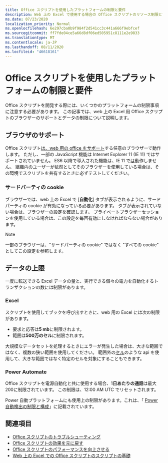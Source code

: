 ```yaml
---
title: Office スクリプトを使用したプラットフォームの制限と要件
description: Web 上の Excel で使用する場合の Office スクリプトのリソース制限とブラウザーサポート
ms.date: 07/23/2020
localization_priority: Normal
ms.openlocfilehash: 6e297cba0b9f984f2d541cc3c441a666f9ebfcef
ms.sourcegitcommit: ff7fde04ce5a66d8df06ed505951c8111e2e9833
ms.translationtype: MT
ms.contentlocale: ja-JP
ms.lasthandoff: 08/11/2020
ms.locfileid: "46618161"
---
```

# <a name="platform-limits-and-requirements-with-office-scripts"></a>Office スクリプトを使用したプラットフォームの制限と要件

Office スクリプトを開発する際には、いくつかのプラットフォームの制限事項に注意する必要があります。 この記事では、web 上の Excel 用 Office スクリプトのブラウザーのサポートとデータの制限について説明します。

## <a name="browser-support"></a>ブラウザのサポート

Office スクリプト[は、web 用の office をサポート](https://support.microsoft.com/office/ad1303e0-a318-47aa-b409-d3a5eb44e452)する任意のブラウザーで動作します。 ただし、一部の JavaScript 機能は Internet Explorer 11 (IE 11) ではサポートされていません。 ES6 以降で導入された機能は、IE 11 で[は](https://www.w3schools.com/Js/js_es6.asp)動作しません。 組織内のユーザーが依然としてそのブラウザーを使用している場合は、その環境でスクリプトを共有するときに必ずテストしてください。

### <a name="third-party-cookies"></a>サードパーティの cookie

ブラウザーでは、web 上の Excel で [**自動化**] タブが表示されるように、サードパーティの cookie が有効になっている必要があります。 タブが表示されていない場合は、ブラウザーの設定を確認します。 プライベートブラウザーセッションを使用している場合は、この設定を毎回有効にしなければならない場合があります。

> [!NOTE]
> 一部のブラウザーは、"サードパーティの cookie" ではなく "すべての cookie" としてこの設定を参照します。

## <a name="data-limits"></a>データの上限

一度に転送できる Excel データの量と、実行できる個々の電力を自動化するトランザクションの数には制限があります。

### <a name="excel"></a>Excel

スクリプトを使用してブックを呼び出すときに、web 用の Excel には次の制限があります。

- 要求と応答は**5 mb**に制限されます。
- 範囲は**500万のセル**に制限されます。

大規模なデータセットを処理するときにエラーが発生した場合は、大きな範囲ではなく、複数の狭い範囲を使用してください。 範囲外の[セル](/javascript/api/office-scripts/excelscript/excelscript.range#getspecialcells-celltype--cellvaluetype-)のような api を使用して、大きな範囲ではなく特定のセルを対象にすることもできます。

### <a name="power-automate"></a>Power Automate

Office スクリプトを電源自動化と共に使用する場合、1**日あたりの通話**は最大200に制限されています。 この制限は、12:00 AM UTC でリセットされます。

Power 自動プラットフォームにも使用上の制限があります。これは、「 [Power 自動検出の制限と構成](/power-automate/limits-and-config)」に記載されています。

## <a name="see-also"></a>関連項目

- [Office スクリプトのトラブルシューティング](troubleshooting.md)
- [Office スクリプトの効果を元に戻す](undo.md)
- [Office スクリプトのパフォーマンスを向上させる](../develop/web-client-performance.md)
- [Web 上の Excel での Office スクリプトのスクリプトの基礎](../develop/scripting-fundamentals.md)
